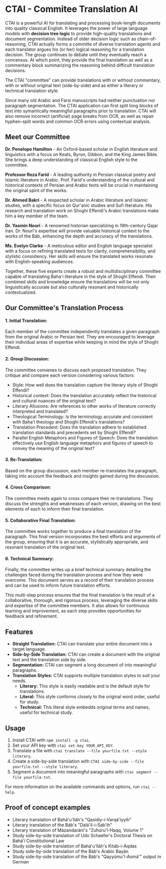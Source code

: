 # CTAI - Commitee Translation AI

CTAI is a powerful AI for translating and processing book-length documents into quality classical English. It leverages the power of large language models with __decision tree logic__ to provide high-quality translations and document segmentation. Instead of older decision logic such as chain-of-reasoning, CTAI actually forms a committe of diverse translation agents and each translator argues his (or her) logical reasoning for a translation decision. The group continues to debate until they eventually reach a concensus. At which point, they provide the final translation as well as a commentary block summarizing the reasoning behind difficult translation decisions.

The CTAI "committee" can provide translations with or without commentary, with or without original text (side-by-side) and as either a literary or technical translation style.

Since many old Arabic and Farsi manuscripts had neither punctuation nor paragraph segmentation. The CTAI application can first split long blocks of text into symantically meaningful paragraphs prior to translation. CTAI will also remove incorrect (artificial) page breaks from OCR, as well as repair hyphen-split words and common OCR errors using contextual analysis.

## Meet our Committee

__Dr. Penelope Hamilton__ - An Oxford-based scholar in English literature and linguistics with a focus on Keats, Byron, Gibbon, and the King James Bible. She brings a deep understanding of classical English style to the committee.

__Professor Reza Farid__ - A leading authority in Persian classical poetry and Islamic literature in Arabic. Prof. Farid's understanding of the cultural and historical contexts of Persian and Arabic texts will be crucial in maintaining the original spirit of the works.

__Dr. Ahmed Bakri__ - A respected scholar in Arabic literature and Islamic studies, with a specific focus on Qur'anic studies and Sufi literature. His research and translation work on Shoghi Effendi's Arabic translations make him a key member of the team.

__Dr. Yasmin Nouri__ - A renowned historian specializing in 19th-century Qajar Iran. Dr. Nouri's expertise will provide valuable historical context to the works of the Báb, enhancing the depth and accuracy of the translations.

__Ms. Evelyn Clarke__ - A meticulous editor and English language specialist with a focus on refining translated texts for clarity, comprehensibility, and stylistic consistency. Her skills will ensure the translated works resonate with English-speaking audiences.


Together, these five experts create a robust and multidisciplinary committee capable of translating Baha'i literature in the style of Shoghi Effendi. Their combined skills and knowledge ensure the translations will be not only linguistically accurate but also culturally resonant and historically contextualized.


## Our Committee's Translation Process

#### 1. Initial Translation:

Each member of the committee independently translates a given paragraph from the original Arabic or Persian text. They are encouraged to leverage their individual areas of expertise while keeping in mind the style of Shoghi Effendi.

#### 2. Group Discussion:

The committee convenes to discuss each proposed translation. They critique and compare each version considering various factors:

* Style: How well does the translation capture the literary style of Shoghi Effendi?
* Historical context: Does the translation accurately reflect the historical and cultural nuances of the original text?
* Literary Allusions: Are references to other works of literature correctly interpreted and translated?
* Theological Terminology: Is the terminology accurate and consistent with Baha'i theology and Shoghi Effendi's translations?
* Translation Precedent: Does the translation adhere to established translation standards and precedents set by Shoghi Effendi?
* Parallel English Metaphors and Figures of Speech: Does the translation effectively use English language metaphors and figures of speech to convey the meaning of the original text?

#### 3. Re-Translation:

Based on the group discussion, each member re-translates the paragraph, taking into account the feedback and insights gained during the discussion.

#### 4. Cross Comparison:

The committee meets again to cross compare their re-translations. They discuss the strengths and weaknesses of each version, drawing on the best elements of each to inform their final translation.

#### 5. Collaborative Final Translation:

The committee works together to produce a final translation of the paragraph. This final version incorporates the best efforts and arguments of the group, ensuring that it is an accurate, stylistically appropriate, and resonant translation of the original text.

#### 6. Technical Summary:

Finally, the committee writes up a brief technical summary detailing the challenges faced during the translation process and how they were overcome. This document serves as a record of their translation process and can be used to inform future translation efforts.


This multi-step process ensures that the final translation is the result of a collaborative, thorough, and rigorous process, leveraging the diverse skills and expertise of the committee members. It also allows for continuous learning and improvement, as each step provides opportunities for feedback and refinement.



## Features

- **Straight Translation:** CTAI can translate your entire document into a target language.
- **Side-by-Side Translation:** CTAI can create a document with the original text and the translation side by side.
- **Segmentation:** CTAI can segment a long document of into meaningful paragraphs.
- **Translation Styles:** CTAI supports multiple translation styles to suit your needs.
  - **Literary:** This style is easily readable and is the default style for translations.
  - **Literal:** This style conforms closely to the original word order, useful for study.
  - **Technical:** This literal style embedds original terms and names, useful for technical study.

## Usage

1. Install CTAI with `npm install -g ctai`.
2. Set your API key with `ctai set-key YOUR_API_KEY`.
3. Translate a file with `ctai translate --file yourfile.txt --style literary`.
4. Create a side-by-side translation with `CTAI side-by-side --file yourfile.txt --style literary`.
5. Segment a document into meaningful paragraphs with `ctai segment --file yourfile.txt`.

For more information on the available commands and options, run `ctai --help`.

## Proof of concept examples

* Literary translation of Bahá'u'lláh's "Qasídiy-i-Varqá'íyyih"
* Literary translation of the Báb's "Dalá'il-i-Sab'ih"
* Literary translation of Mázandarání's "Zuhúru'l-Haqq, Volume 1"
* Study side-by-side translation of Udo Schaefer's Doctoral Thesis on Bahá'í Constitutional Law
* Study side-by-side translation of Bahá'u'lláh's Kitáb-i-Aqdas
* Study side-by-side translation of the Báb's Arabic Bayán
* Study side-by-side translation of the Báb's "Qayyúmu'l-Asmá'" output in German

